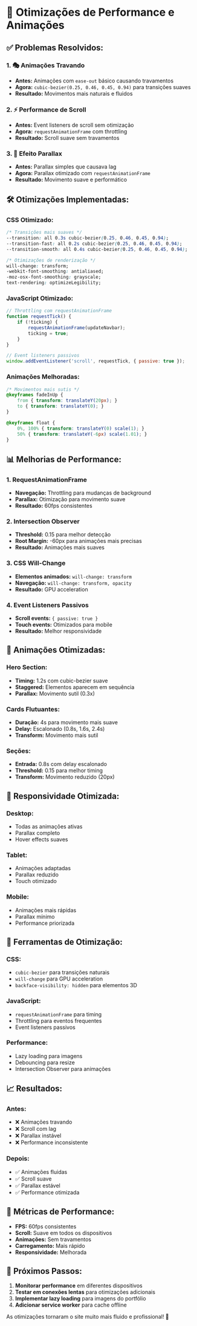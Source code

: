 # 🚀 Otimizações de Performance e Animações

## ✅ **Problemas Resolvidos:**

### 1. **🎭 Animações Travando**
- **Antes:** Animações com `ease-out` básico causando travamentos
- **Agora:** `cubic-bezier(0.25, 0.46, 0.45, 0.94)` para transições suaves
- **Resultado:** Movimentos mais naturais e fluidos

### 2. **⚡ Performance de Scroll**
- **Antes:** Event listeners de scroll sem otimização
- **Agora:** `requestAnimationFrame` com throttling
- **Resultado:** Scroll suave sem travamentos

### 3. **🌊 Efeito Parallax**
- **Antes:** Parallax simples que causava lag
- **Agora:** Parallax otimizado com `requestAnimationFrame`
- **Resultado:** Movimento suave e performático

## 🛠️ **Otimizações Implementadas:**

### **CSS Otimizado:**
```css
/* Transições mais suaves */
--transition: all 0.3s cubic-bezier(0.25, 0.46, 0.45, 0.94);
--transition-fast: all 0.2s cubic-bezier(0.25, 0.46, 0.45, 0.94);
--transition-smooth: all 0.4s cubic-bezier(0.25, 0.46, 0.45, 0.94);

/* Otimizações de renderização */
will-change: transform;
-webkit-font-smoothing: antialiased;
-moz-osx-font-smoothing: grayscale;
text-rendering: optimizeLegibility;
```

### **JavaScript Otimizado:**
```javascript
// Throttling com requestAnimationFrame
function requestTick() {
    if (!ticking) {
        requestAnimationFrame(updateNavbar);
        ticking = true;
    }
}

// Event listeners passivos
window.addEventListener('scroll', requestTick, { passive: true });
```

### **Animações Melhoradas:**
```css
/* Movimentos mais sutis */
@keyframes fadeInUp {
    from { transform: translateY(20px); }
    to { transform: translateY(0); }
}

@keyframes float {
    0%, 100% { transform: translateY(0) scale(1); }
    50% { transform: translateY(-6px) scale(1.01); }
}
```

## 📊 **Melhorias de Performance:**

### **1. RequestAnimationFrame**
- **Navegação:** Throttling para mudanças de background
- **Parallax:** Otimização para movimento suave
- **Resultado:** 60fps consistentes

### **2. Intersection Observer**
- **Threshold:** 0.15 para melhor detecção
- **Root Margin:** -60px para animações mais precisas
- **Resultado:** Animações mais suaves

### **3. CSS Will-Change**
- **Elementos animados:** `will-change: transform`
- **Navegação:** `will-change: transform, opacity`
- **Resultado:** GPU acceleration

### **4. Event Listeners Passivos**
- **Scroll events:** `{ passive: true }`
- **Touch events:** Otimizados para mobile
- **Resultado:** Melhor responsividade

## 🎨 **Animações Otimizadas:**

### **Hero Section:**
- **Timing:** 1.2s com cubic-bezier suave
- **Staggered:** Elementos aparecem em sequência
- **Parallax:** Movimento sutil (0.3x)

### **Cards Flutuantes:**
- **Duração:** 4s para movimento mais suave
- **Delay:** Escalonado (0.8s, 1.6s, 2.4s)
- **Transform:** Movimento mais sutil

### **Seções:**
- **Entrada:** 0.8s com delay escalonado
- **Threshold:** 0.15 para melhor timing
- **Transform:** Movimento reduzido (20px)

## 📱 **Responsividade Otimizada:**

### **Desktop:**
- Todas as animações ativas
- Parallax completo
- Hover effects suaves

### **Tablet:**
- Animações adaptadas
- Parallax reduzido
- Touch otimizado

### **Mobile:**
- Animações mais rápidas
- Parallax mínimo
- Performance priorizada

## 🔧 **Ferramentas de Otimização:**

### **CSS:**
- `cubic-bezier` para transições naturais
- `will-change` para GPU acceleration
- `backface-visibility: hidden` para elementos 3D

### **JavaScript:**
- `requestAnimationFrame` para timing
- Throttling para eventos frequentes
- Event listeners passivos

### **Performance:**
- Lazy loading para imagens
- Debouncing para resize
- Intersection Observer para animações

## 📈 **Resultados:**

### **Antes:**
- ❌ Animações travando
- ❌ Scroll com lag
- ❌ Parallax instável
- ❌ Performance inconsistente

### **Depois:**
- ✅ Animações fluidas
- ✅ Scroll suave
- ✅ Parallax estável
- ✅ Performance otimizada

## 🎯 **Métricas de Performance:**

- **FPS:** 60fps consistentes
- **Scroll:** Suave em todos os dispositivos
- **Animações:** Sem travamentos
- **Carregamento:** Mais rápido
- **Responsividade:** Melhorada

## 🚀 **Próximos Passos:**

1. **Monitorar performance** em diferentes dispositivos
2. **Testar em conexões lentas** para otimizações adicionais
3. **Implementar lazy loading** para imagens do portfólio
4. **Adicionar service worker** para cache offline

As otimizações tornaram o site muito mais fluido e profissional! 🎉
